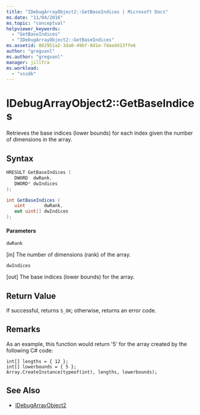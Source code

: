 ```yaml
---
title: "IDebugArrayObject2::GetBaseIndices | Microsoft Docs"
ms.date: "11/04/2016"
ms.topic: "conceptual"
helpviewer_keywords:
  - "GetBaseIndices"
  - "IDebugArrayObject2::GetBaseIndices"
ms.assetid: 882951a2-3da0-49bf-8d1e-7daedd13ffe6
author: "gregvanl"
ms.author: "gregvanl"
manager: jillfra
ms.workload:
  - "vssdk"
---
```

# IDebugArrayObject2::GetBaseIndices
Retrieves the base indices (lower bounds) for each index given the number of dimensions in the array.

## Syntax

```cpp
HRESULT GetBaseIndices (
   DWORD  dwRank,
   DWORD* dwIndices
);
```

```csharp
int GetBaseIndices (
   uint       dwRank,
   out uint[] dwIndices
);
```

#### Parameters
 `dwRank`

 [in] The number of dimensions (rank) of the array.

 `dwIndices`

 [out] The base indices (lower bounds) for the array.

## Return Value
 If successful, returns `S_OK`; otherwise, returns an error code.

## Remarks
 As an example, this function would return '5' for the array created by the following C# code:

```
int[] lengths = { 12 };
int[] lowerbounds = { 5 };
Array.CreateInstance(typeof(int), lengths, lowerbounds);
```

## See Also
- [IDebugArrayObject2](../../../extensibility/debugger/reference/idebugarrayobject2.md)